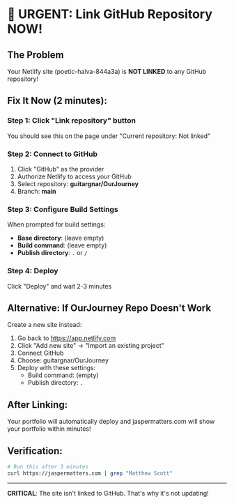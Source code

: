 # 🔴 URGENT: Link GitHub Repository NOW!

## The Problem
Your Netlify site (poetic-halva-844a3a) is **NOT LINKED** to any GitHub repository!

## Fix It Now (2 minutes):

### Step 1: Click "Link repository" button
You should see this on the page under "Current repository: Not linked"

### Step 2: Connect to GitHub
1. Click "GitHub" as the provider
2. Authorize Netlify to access your GitHub
3. Select repository: **guitargnar/OurJourney**
4. Branch: **main**

### Step 3: Configure Build Settings
When prompted for build settings:
- **Base directory**: (leave empty)
- **Build command**: (leave empty) 
- **Publish directory**: `.` or `/`

### Step 4: Deploy
Click "Deploy" and wait 2-3 minutes

## Alternative: If OurJourney Repo Doesn't Work

Create a new site instead:
1. Go back to https://app.netlify.com
2. Click "Add new site" → "Import an existing project"
3. Connect GitHub
4. Choose: guitargnar/OurJourney
5. Deploy with these settings:
   - Build command: (empty)
   - Publish directory: `.`

## After Linking:
Your portfolio will automatically deploy and jaspermatters.com will show your portfolio within minutes!

## Verification:
```bash
# Run this after 3 minutes
curl https://jaspermatters.com | grep "Matthew Scott"
```

---
**CRITICAL**: The site isn't linked to GitHub. That's why it's not updating!